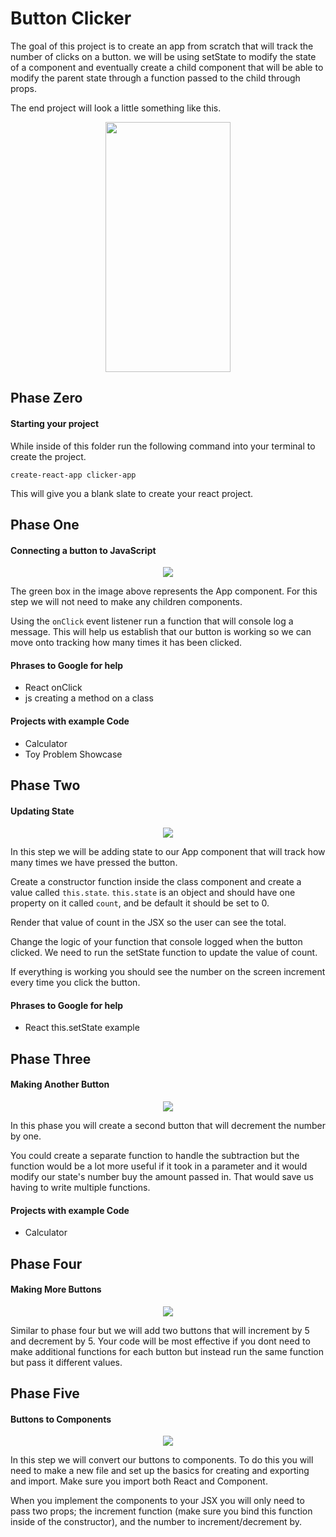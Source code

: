 # Button Clicker

The goal of this project is to create an app from scratch that will track the number of clicks on a button.
we will be using setState to modify the state of a component and eventually create a child component that will be able to modify the parent state through a function passed to the child through props.

The end project will look a little something like this.

<p align="center">
  <img src="https://github.com/Rasbandit/React-Drills/blob/master/images/Clicker/phase-1.jpg" width="200" height="400">
</p>

## Phase Zero
#### Starting your project
While inside of this folder run the following command into your terminal to create the project.

`create-react-app clicker-app`

This will give you a blank slate to create your react project.

## Phase One
#### Connecting a button to JavaScript

<p align="center">
  <img src="https://github.com/Rasbandit/React-Drills/blob/master/images/Clicker/phase-2.jpg">
</p>

The green box in the image above represents the App component. For this step we will not need to make any children components.

Using the `onClick` event listener run a function that will console log a message. This will help us establish that our button is working so we can move onto tracking how many times it has been clicked.

#### Phrases to Google for help
- React onClick
- js creating a method on a class

#### Projects with example Code
- Calculator
- Toy Problem Showcase


## Phase Two
#### Updating State

<p align="center">
  <img src="https://github.com/Rasbandit/React-Drills/blob/master/images/Clicker/phase-2.jpg">
</p>

In this step we will be adding state to our App component that will track how many times we have pressed the button.

Create a constructor function inside the class component and create a value called `this.state`. `this.state` is an object and should have one property on it called `count`, and be default it should be set to 0.

Render that value of count in the JSX so the user can see the total.

Change the logic of your function that console logged when the button clicked. We need to run the setState function to update the value of count.

If everything is working you should see the number on the screen increment every time you click the button.

#### Phrases to Google for help
- React this.setState example

## Phase Three
#### Making Another Button
<p align="center">
  <img src="https://github.com/Rasbandit/React-Drills/blob/master/images/Clicker/phase-3.jpg">
</p>

In this phase you will create a second button that will decrement the number by one.

You could create a separate function to handle the subtraction but the function would be a lot more useful if it took in a parameter and it would modify our state's number buy the amount passed in. That would save us having to write multiple functions.

#### Projects with example Code
- Calculator

## Phase Four
#### Making More Buttons

<p align="center">
  <img src="https://github.com/Rasbandit/React-Drills/blob/master/images/Clicker/phase-4.jpg">
</p>

Similar to phase four but we will add two buttons that will increment by 5 and decrement by 5. Your code will be most effective if you dont need to make additional functions for each button but instead run the same function but pass it different values.

## Phase Five
#### Buttons to Components

<p align="center">
  <img src="https://github.com/Rasbandit/React-Drills/blob/master/images/Clicker/phase-5.jpg">
</p>

In this step we will convert our buttons to components. To do this you will need to make a new file and set up the basics for creating and exporting and import. Make sure you import both React and Component.

When you implement the components to your JSX you will only need to pass two props; the increment function (make sure you bind this function inside of the constructor), and the number to increment/decrement by.